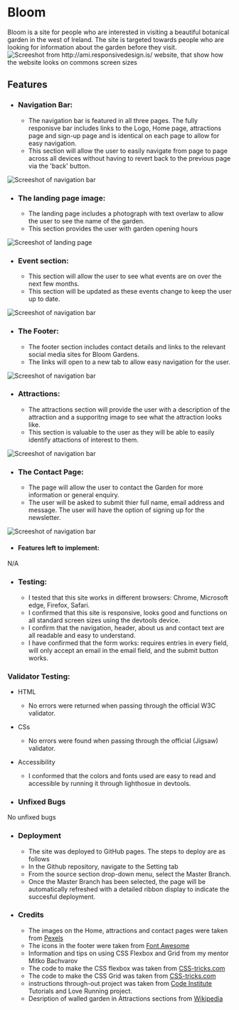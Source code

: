 # Bloom

Bloom is a site for people who are interested in visiting a beautiful botanical garden in the west of Ireland. 
The site is targeted towards people who are looking for information about the garden before they visit.
<img src="assets/Documentation/bloom-mockup.png" alt="Screeshot from http://ami.responsivedesign.is/ website, that show how the website looks on commons screen sizes">

## Features

* ### Navigation Bar:
    * The navigation bar is featured in all three pages. The fully responisve bar includes links to the Logo, Home page, attractions page and sign-up page and is identical on each page to allow for easy navigation.
    * This section will allow the user to easily navigate from page to page across all devices without having to revert back to the previous page via the 'back' button.
<img src="assets/Documentation/navigation-bar.PNG" alt="Screeshot of navigation bar">


* ### The landing page image:
    * The landing page includes a photograph with text overlaw to allow the user to see the name of the garden.
    * This section provides the user with garden opening hours
<img src="assets/Documentation/landing-page.PNG" alt="Screeshot of landing page">

* ### Event section:
    * This section will allow the user to see what events are on over the next few months. 
    * This section will be updated as these events change to keep the user up to date.
<img src="assets/Documentation/upcoming-events.png" alt="Screeshot of navigation bar">

* ### The Footer:
    * The footer section includes contact details and links to the relevant social media sites for Bloom Gardens.
    * The links will open to a new tab to allow easy navigation for the user.
<img src="assets/Documentation/footer.PNG" alt="Screeshot of navigation bar">

* ### Attractions:
    * The attractions section will provide the user with a description of the attraction and a supporitng image to see what the attraction looks like.
    * This section is valuable to the user as they will be able to easily identify attactions of interest to them.
<img src="assets/Documentation/attractions.png" alt="Screeshot of navigation bar">


* ### The Contact Page:
    * The page will allow the user to contact the Garden for more information or general enquiry. 
    * The user will be asked to submit thier full name, email address and message. The user will have the option of signing up for the newsletter. 
<img src="assets/Documentation/contact-us.png" alt="Screeshot of navigation bar">


* #### Features left to implement:
N/A

* ### Testing:
    * I tested that this site works in different browsers: Chrome, Microsoft edge, Firefox, Safari.
    * I confirmed that this site is responsive, looks good and functions on all standard screen sizes using the devtools device.
    * I confirm that the navigation, header, about us and contact text are all readable and easy to understand.
    * I have confirmed that the form works: requires entries in every field, will only accept an email in the email field, and the submit button works.

### Validator Testing:
* HTML
    * No errors were returned when passing through the official W3C validator.
* CSs
    * No errors were found when passing through the official (Jigsaw) validator.
* Accessibility
    * I conformed that the colors and fonts used are easy to read and accessible by running it through lighthosue in devtools.

* ### Unfixed Bugs
No unfixed bugs


* ### Deployment
    * The site was deployed to GitHub pages. The steps to deploy are as follows
    * In the Github repository, navigate to the Setting tab
    * From the source section drop-down menu, select the Master Branch.
    * Once the Master Branch has been selected, the page will be automatically refreshed with a detailed ribbon display to indicate the succesful deployment.

* ### Credits
    * The images on the Home, attractions and contact pages were taken from  [Pexels](https://www.pexels.com/ "Pexels") 
    * The icons in the footer were taken from [Font Awesome](https://fontawesome.com/ "Font Awesome")
    * Information and tips on using CSS Flexbox and Grid from my mentor Mitko Bachvarov
    * The code to make the CSS flexbox was taken from [CSS-tricks.com](https://css-tricks.com/snippets/css/a-guide-to-flexbox/ "CSS-tricks" )
    * The code to make the CSS Grid was taken from [CSS-tricks.com](https://css-tricks.com/snippets/css/complete-guide-grid/ "CSS-tricks")
    * instructions through-out project was taken from [Code Institute](https://codeinstitute.net/ie/ "Code Institute") Tutorials and Love Running project.
    * Desription of walled garden in Attractions sections from [Wikipedia ](https://en.wikipedia.org/wiki/Walled_garden "Wikipedia")
